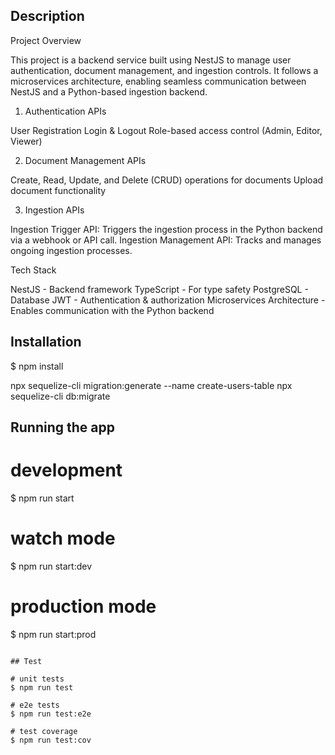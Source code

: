 
## Description

Project Overview

This project is a backend service built using NestJS to manage user authentication, document management, and ingestion controls. It follows a microservices architecture, enabling seamless communication between NestJS and a Python-based ingestion backend.


1. Authentication APIs

User Registration
Login & Logout
Role-based access control (Admin, Editor, Viewer)

2. Document Management APIs

Create, Read, Update, and Delete (CRUD) operations for documents
Upload document functionality

3. Ingestion APIs

Ingestion Trigger API: Triggers the ingestion process in the Python backend via a webhook or API call.
Ingestion Management API: Tracks and manages ongoing ingestion processes.

Tech Stack

NestJS - Backend framework
TypeScript - For type safety
PostgreSQL - Database
JWT - Authentication & authorization
Microservices Architecture - Enables communication with the Python backend

## Installation

$ npm install

npx sequelize-cli migration:generate --name create-users-table
npx sequelize-cli db:migrate

## Running the app

# development
$ npm run start

# watch mode
$ npm run start:dev

# production mode
$ npm run start:prod
```

## Test

# unit tests
$ npm run test

# e2e tests
$ npm run test:e2e

# test coverage
$ npm run test:cov
```




